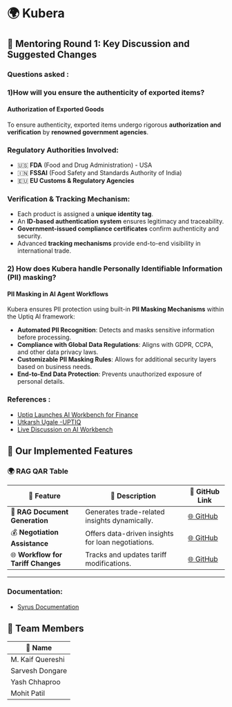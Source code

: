 # 🌍 Kubera

## 📌 Mentoring Round 1: Key Discussion and Suggested Changes

### Questions asked :

### 1)How will you ensure the authenticity of exported items?



#### **Authorization of Exported Goods**
To ensure authenticity, exported items undergo rigorous **authorization and verification** by **renowned government agencies**.

### Regulatory Authorities Involved:
- 🇺🇸 **FDA** (Food and Drug Administration) - USA  
- 🇮🇳 **FSSAI** (Food Safety and Standards Authority of India)  
- 🇪🇺 **EU Customs & Regulatory Agencies**  

### Verification & Tracking Mechanism:
- Each product is assigned a **unique identity tag**.
- An **ID-based authentication system** ensures legitimacy and traceability.
- **Government-issued compliance certificates** confirm authenticity and security.
- Advanced **tracking mechanisms** provide end-to-end visibility in international trade.

### 2) How does Kubera handle Personally Identifiable Information (PII) masking?

#### **PII Masking in AI Agent Workflows**  
Kubera ensures PII protection using built-in **PII Masking Mechanisms** within the Uptiq AI framework:

- **Automated PII Recognition**: Detects and masks sensitive information before processing.  
- **Compliance with Global Data Regulations**: Aligns with GDPR, CCPA, and other data privacy laws.  
- **Customizable PII Masking Rules**: Allows for additional security layers based on business needs.  
- **End-to-End Data Protection**: Prevents unauthorized exposure of personal details.  

### References : 

- [Uptiq Launches AI Workbench for Finance](https://www.uptiq.ai/blogs/uptiq-launches-ai-workbench-for-finance)  
- [Utkarsh Ugale -UPTIQ ](https://www.youtube.com/@UtkarshUgale)  
- [Live Discussion on AI Workbench](https://www.youtube.com/live/9jz7aSprGSQ)

## 🌟 Our Implemented Features

### 🌍 **RAG QAR Table**

| 🔹 **Feature**                  | 📝 **Description**                                 | 🔗 **GitHub Link** |
|----------------------------------|--------------------------------------------------|------------------|
| 📝 **RAG Document Generation**   | Generates trade-related insights dynamically.    | [🌐 GitHub](https://github.com/CMPN-CODECELL/Syrus2025_Cross-BorderTrade-InternationalFinance_Hashcode/tree/main/Agents/QnA%20Agent) |
| 💰 **Negotiation Assistance**    | Offers data-driven insights for loan negotiations.  | [🌐 GitHub](#) |
| 🌐 **Workflow for Tariff Changes** | Tracks and updates tariff modifications.        | [🌐 GitHub](#) |

---
###  Documentation: 

- [Syrus Documentation](https://docs.google.com/document/d/1Z3bS_zWUPoLzFgCjPeYfFbB_HJ_jyIlaRdBijhP-LtA/edit?usp=sharing)  


## 👥 Team Members

| 👤 **Name**              |
|-------------------------|
| M. Kaif Quereshi       |
| Sarvesh Dongare        |
| Yash Chhaproo          |
| Mohit Patil            |